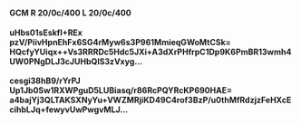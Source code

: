 #### GCM R 20/0c/400 L 20/0c/400
**uHbs01sEskfI+REx**<br/>**pzV/PiivHpnEhFx6SG4rMyw6s3P961MmieqGWoMtCSk=**<br/>**HQcfyYUiqx++Vs3RRRDc5Hdc5JXi+A3dXrPHfrpC1Dp9K6PmBR13wmh4UW0PNgDLJ3cJUHbQlS3zVxyg...**<br/><br/>
**cesgi38hB9/rYrPJ**<br/>**Up1Jb0Sw1RXWPguD5LUBiasq/r86RcPQYRcKP690HAE=**<br/>**a4bajYj3QLTAKSXNyYu+VWZMRjiKD49C4rof3BzP/u0thMfRdzjzFeHXcEcihbLJq+fewyvUwPwgvMLJ...**